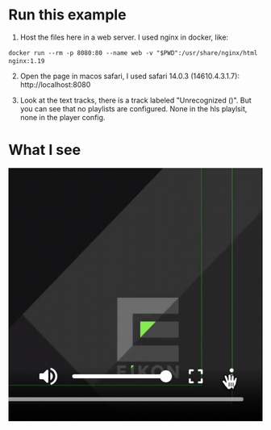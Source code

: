 # Run this example

1. Host the files here in a web server. I used nginx in docker, like:

```
docker run --rm -p 8080:80 --name web -v "$PWD":/usr/share/nginx/html nginx:1.19
```

2. Open the page in macos safari, I used safari 14.0.3 (14610.4.3.1.7): http://localhost:8080

3. Look at the text tracks, there is a track labeled "Unrecognized ()". But you can see that no playlists are configured. None in the hls playlsit, none in the player config.

# What I see

![gif of bug; first click kebab control panel icon, then click captions, then see a text track labeled "Unrecognized ()"](spurious_caption.gif)
